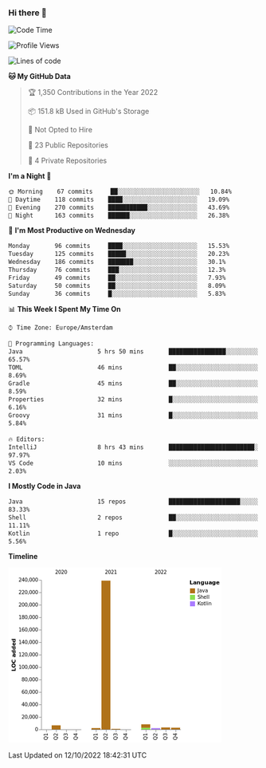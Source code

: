 ### Hi there 👋


<!--START_SECTION:waka-->
![Code Time](http://img.shields.io/badge/Code%20Time-2%2C516%20hrs%2045%20mins-blue)

![Profile Views](http://img.shields.io/badge/Profile%20Views-6-blue)

![Lines of code](https://img.shields.io/badge/From%20Hello%20World%20I%27ve%20Written-265%20Thousand%20lines%20of%20code-blue)

**🐱 My GitHub Data** 

> 🏆 1,350 Contributions in the Year 2022
 > 
> 📦 151.8 kB Used in GitHub's Storage 
 > 
> 🚫 Not Opted to Hire
 > 
> 📜 23 Public Repositories 
 > 
> 🔑 4 Private Repositories  
 > 
**I'm a Night 🦉** 

```text
🌞 Morning    67 commits     ██░░░░░░░░░░░░░░░░░░░░░░░   10.84% 
🌆 Daytime    118 commits    ████░░░░░░░░░░░░░░░░░░░░░   19.09% 
🌃 Evening    270 commits    ███████████░░░░░░░░░░░░░░   43.69% 
🌙 Night      163 commits    ██████░░░░░░░░░░░░░░░░░░░   26.38%

```
📅 **I'm Most Productive on Wednesday** 

```text
Monday       96 commits     ████░░░░░░░░░░░░░░░░░░░░░   15.53% 
Tuesday      125 commits    █████░░░░░░░░░░░░░░░░░░░░   20.23% 
Wednesday    186 commits    ███████░░░░░░░░░░░░░░░░░░   30.1% 
Thursday     76 commits     ███░░░░░░░░░░░░░░░░░░░░░░   12.3% 
Friday       49 commits     ██░░░░░░░░░░░░░░░░░░░░░░░   7.93% 
Saturday     50 commits     ██░░░░░░░░░░░░░░░░░░░░░░░   8.09% 
Sunday       36 commits     █░░░░░░░░░░░░░░░░░░░░░░░░   5.83%

```


📊 **This Week I Spent My Time On** 

```text
⌚︎ Time Zone: Europe/Amsterdam

💬 Programming Languages: 
Java                     5 hrs 50 mins       ████████████████░░░░░░░░░   65.57% 
TOML                     46 mins             ██░░░░░░░░░░░░░░░░░░░░░░░   8.69% 
Gradle                   45 mins             ██░░░░░░░░░░░░░░░░░░░░░░░   8.59% 
Properties               32 mins             █░░░░░░░░░░░░░░░░░░░░░░░░   6.16% 
Groovy                   31 mins             █░░░░░░░░░░░░░░░░░░░░░░░░   5.84%

🔥 Editors: 
IntelliJ                 8 hrs 43 mins       ████████████████████████░   97.97% 
VS Code                  10 mins             ░░░░░░░░░░░░░░░░░░░░░░░░░   2.03%

```

**I Mostly Code in Java** 

```text
Java                     15 repos            ████████████████████░░░░░   83.33% 
Shell                    2 repos             ██░░░░░░░░░░░░░░░░░░░░░░░   11.11% 
Kotlin                   1 repo              █░░░░░░░░░░░░░░░░░░░░░░░░   5.56%

```


**Timeline**

![Chart not found](https://raw.githubusercontent.com/powercasgamer/powercasgamer/master/charts/bar_graph.png) 


 Last Updated on 12/10/2022 18:42:31 UTC
<!--END_SECTION:waka-->
